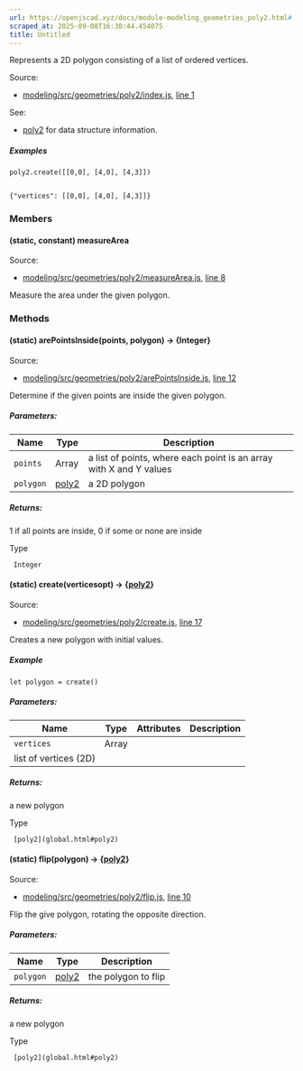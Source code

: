 ```yaml
---
url: https://openjscad.xyz/docs/module-modeling_geometries_poly2.html#.flip
scraped_at: 2025-09-08T16:30:44.454075
title: Untitled
---
```


Represents a 2D polygon consisting of a list of ordered vertices.

Source:

    

  * [modeling/src/geometries/poly2/index.js](modeling_src_geometries_poly2_index.js.html), [line 1](modeling_src_geometries_poly2_index.js.html#line1)

See:

    

  * [poly2](global.html#poly2) for data structure information.

##### Examples

    
    
    poly2.create([[0,0], [4,0], [4,3]])
    
    
    {"vertices": [[0,0], [4,0], [4,3]]}

### Members

#### (static, constant) measureArea

Source:

    

  * [modeling/src/geometries/poly2/measureArea.js](modeling_src_geometries_poly2_measureArea.js.html), [line 8](modeling_src_geometries_poly2_measureArea.js.html#line8)

Measure the area under the given polygon.

### Methods

#### (static) arePointsInside(points, polygon) → {Integer}

Source:

    

  * [modeling/src/geometries/poly2/arePointsInside.js](modeling_src_geometries_poly2_arePointsInside.js.html), [line 12](modeling_src_geometries_poly2_arePointsInside.js.html#line12)

Determine if the given points are inside the given polygon.

##### Parameters:

Name | Type | Description  
---|---|---  
`points` |  Array | a list of points, where each point is an array with X and Y values  
`polygon` |  [poly2](global.html#poly2) | a 2D polygon  
  
##### Returns:

1 if all points are inside, 0 if some or none are inside

Type

     Integer

#### (static) create(verticesopt) → {[poly2](global.html#poly2)}

Source:

    

  * [modeling/src/geometries/poly2/create.js](modeling_src_geometries_poly2_create.js.html), [line 17](modeling_src_geometries_poly2_create.js.html#line17)

Creates a new polygon with initial values.

##### Example

    
    
    let polygon = create()

##### Parameters:

Name | Type | Attributes | Description  
---|---|---|---  
`vertices` |  Array |  <optional>  
| list of vertices (2D)  
  
##### Returns:

a new polygon

Type

     [poly2](global.html#poly2)

#### (static) flip(polygon) → {[poly2](global.html#poly2)}

Source:

    

  * [modeling/src/geometries/poly2/flip.js](modeling_src_geometries_poly2_flip.js.html), [line 10](modeling_src_geometries_poly2_flip.js.html#line10)

Flip the give polygon, rotating the opposite direction.

##### Parameters:

Name | Type | Description  
---|---|---  
`polygon` |  [poly2](global.html#poly2) | the polygon to flip  
  
##### Returns:

a new polygon

Type

     [poly2](global.html#poly2)

